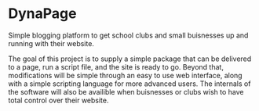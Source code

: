DynaPage
========

Simple blogging platform to get school clubs and small buisnesses up and running with their website.

The goal of this project is to supply a simple package that can be delivered to a page, run a script file, and the site is ready to go. Beyond that, modifications will be simple through an easy to use web interface, along with a simple scripting language for more advanced users. The internals of the software will also be availible when buisnesses or clubs wish to have total control over their website.
